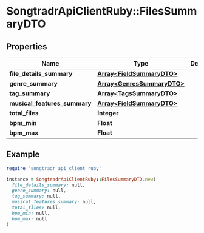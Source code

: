# SongtradrApiClientRuby::FilesSummaryDTO

## Properties

| Name | Type | Description | Notes |
| ---- | ---- | ----------- | ----- |
| **file_details_summary** | [**Array&lt;FieldSummaryDTO&gt;**](FieldSummaryDTO.md) |  | [optional] |
| **genre_summary** | [**Array&lt;GenresSummaryDTO&gt;**](GenresSummaryDTO.md) |  | [optional] |
| **tag_summary** | [**Array&lt;TagsSummaryDTO&gt;**](TagsSummaryDTO.md) |  | [optional] |
| **musical_features_summary** | [**Array&lt;FieldSummaryDTO&gt;**](FieldSummaryDTO.md) |  | [optional] |
| **total_files** | **Integer** |  |  |
| **bpm_min** | **Float** |  | [optional] |
| **bpm_max** | **Float** |  | [optional] |

## Example

```ruby
require 'songtradr_api_client_ruby'

instance = SongtradrApiClientRuby::FilesSummaryDTO.new(
  file_details_summary: null,
  genre_summary: null,
  tag_summary: null,
  musical_features_summary: null,
  total_files: null,
  bpm_min: null,
  bpm_max: null
)
```

